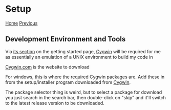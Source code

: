 # Setup
[Home](README.md) [Previous](start.md)
## Development Environment and Tools
Via [its section](https://wiki.osdev.org/Getting_Started#:~:text=semester%20isn%27t%20realistic.-,Choosing%20your%20development%20environment,-You%20need%20a) on the getting started page, [Cygwin](https://wiki.osdev.org/Cygwin) will be required for me as essentially an emulation of a UNIX environment to build my code in

[Cygwin.com](https://www.cygwin.com/) is the website to download

For windows, [this](https://wiki.osdev.org/GCC_Cross-Compiler#Preparing_for_the_build:~:text=build%20from%20there-,Windows%20Users,-Windows%20users%20need) is where the required Cygwin packages are. Add these in from the setup/installer program downloaded from [Cygwin](http://cygwin.com/install.html).

The package selector thing is weird, but to select a package for download you just search in the search bar, then double-click on "skip" and it'll switch to the latest release version to be downloaded.
